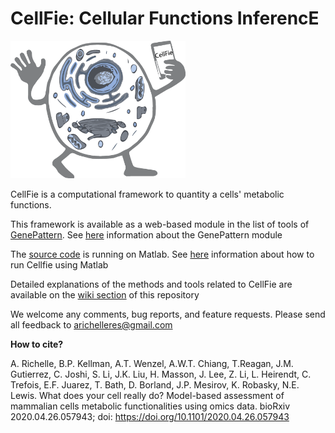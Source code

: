 # **CellFie**: Cellular Functions InferencE

<img src="https://github.com/LewisLabUCSD/CellFie/blob/master/Images/LogoCellFie.png" width="280" height="220">

 CellFie is a computational framework to quantity a cells' metabolic functions.
 
 
 
 This framework is available as a web-based module in the list of tools of [GenePattern](www.genepattern.org). See [here](https://github.com/LewisLabUCSD/CellFie/wiki/Tutorial-:-GenePattern-module) information about the GenePattern module
 
 The [source code](https://github.com/LewisLabUCSD/CellFie/blob/master/src/CellFie.m) is running on Matlab. See [here](https://github.com/LewisLabUCSD/CellFie/wiki/Running-CellFie-in-Matlab) information about how to run Cellfie using Matlab
 
Detailed explanations of the methods and tools related to CellFie are available on the [wiki section](https://github.com/LewisLabUCSD/CellFie/wiki) of this repository



We welcome any comments, bug reports, and feature requests. Please send all feedback to arichelleres@gmail.com



**How to cite?**

A. Richelle, B.P. Kellman, A.T. Wenzel, A.W.T. Chiang, T.Reagan, J.M. Gutierrez, C. Joshi, S. Li, J.K. Liu, H. Masson, J. Lee, Z. Li, L. Heirendt, C. Trefois, E.F. Juarez, T. Bath, D. Borland, J.P. Mesirov, K. Robasky, N.E. Lewis. What does your cell really do? Model-based assessment of mammalian cells metabolic functionalities using omics data. bioRxiv 2020.04.26.057943; doi: https://doi.org/10.1101/2020.04.26.057943 
